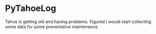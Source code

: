 # PyTahoeLog
Tahoe is getting old and having problems. Figured I would start collecting some data for some preventative maintenence.
